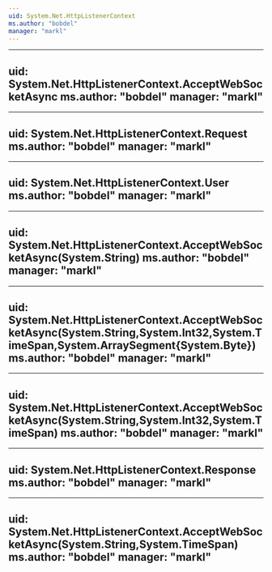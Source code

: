 ```yaml
---
uid: System.Net.HttpListenerContext
ms.author: "bobdel"
manager: "markl"
---
```


---
uid: System.Net.HttpListenerContext.AcceptWebSocketAsync
ms.author: "bobdel"
manager: "markl"
---

---
uid: System.Net.HttpListenerContext.Request
ms.author: "bobdel"
manager: "markl"
---

---
uid: System.Net.HttpListenerContext.User
ms.author: "bobdel"
manager: "markl"
---

---
uid: System.Net.HttpListenerContext.AcceptWebSocketAsync(System.String)
ms.author: "bobdel"
manager: "markl"
---

---
uid: System.Net.HttpListenerContext.AcceptWebSocketAsync(System.String,System.Int32,System.TimeSpan,System.ArraySegment{System.Byte})
ms.author: "bobdel"
manager: "markl"
---

---
uid: System.Net.HttpListenerContext.AcceptWebSocketAsync(System.String,System.Int32,System.TimeSpan)
ms.author: "bobdel"
manager: "markl"
---

---
uid: System.Net.HttpListenerContext.Response
ms.author: "bobdel"
manager: "markl"
---

---
uid: System.Net.HttpListenerContext.AcceptWebSocketAsync(System.String,System.TimeSpan)
ms.author: "bobdel"
manager: "markl"
---
